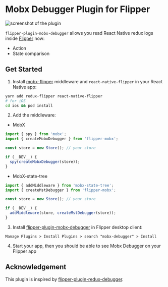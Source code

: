 # Mobx Debugger Plugin for Flipper

![screenshot of the plugin](http://i.imgur.com/EHdtxfE.png)

`flipper-plugin-mobx-debugger` allows you read React Native redux logs inside [Flipper](https://fbflipper.com/) now:

- Action
- State comparison

## Get Started

1. Install [mobx-flipper](https://github.com/khorark/mobx-flipper) middleware and `react-native-flipper` in your React Native app:

```bash
yarn add redux-flipper react-native-flipper
# for iOS
cd ios && pod install
```

2. Add the middleware:

- MobX

```javascript
import { spy } from 'mobx';
import { createMobxDebugger } from 'flipper-mobx';

const store = new Store(); // your store

if (__DEV__) {
  spy(createMobxDebugger(store));
}
```

- MobX-state-tree

```javascript
import { addMiddleware } from 'mobx-state-tree';
import { createMstDebugger } from 'flipper-mobx';

const store = new Store(); // your store

if (__DEV__) {
  addMiddleware(store, createMstDebugger(store));
}
```

3. Install [flipper-plugin-mobx-debugger](https://github.com/khorark/flipper-plugin-mobx-debugger) in Flipper desktop client:

```
Manage Plugins > Install Plugins > search "mobx-debugger" > Install
```

4. Start your app, then you should be able to see Mobx Debugger on your Flipper app

## Acknowledgement

This plugin is inspired by [flipper-plugin-redux-debugger](https://github.com/jk-gan/flipper-plugin-redux-debugger).
